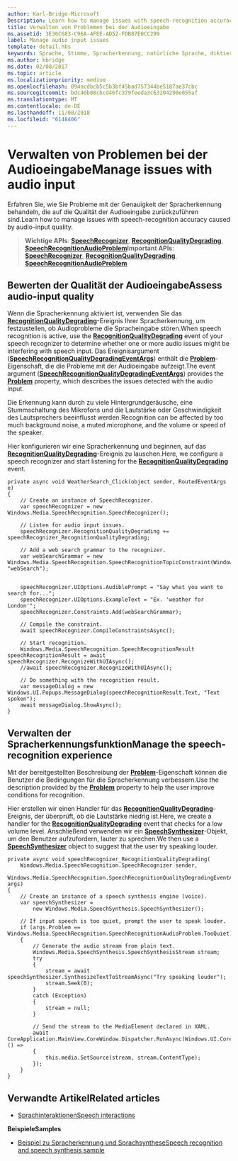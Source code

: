 ```yaml
---
author: Karl-Bridge-Microsoft
Description: Learn how to manage issues with speech-recognition accuracy caused by audio-input quality.
title: Verwalten von Problemen bei der Audioeingabe
ms.assetid: 3E36C683-C96A-4FEE-AD52-FDB87E0CC299
label: Manage audio input issues
template: detail.hbs
keywords: Sprache, Stimme, Spracherkennung, natürliche Sprache, diktieren, Eingabe, Benutzerinteraktion
ms.author: kbridge
ms.date: 02/08/2017
ms.topic: article
ms.localizationpriority: medium
ms.openlocfilehash: 094acdbcb5c5b3bf45bad757344be5187ae37cbc
ms.sourcegitcommit: bdc40b08cbcd46fc379feeda3c63204290e055af
ms.translationtype: MT
ms.contentlocale: de-DE
ms.lasthandoff: 11/08/2018
ms.locfileid: "6148406"
---
```

# <a name="manage-issues-with-audio-input"></a><span data-ttu-id="5a42e-103">Verwalten von Problemen bei der Audioeingabe</span><span class="sxs-lookup"><span data-stu-id="5a42e-103">Manage issues with audio input</span></span>


<span data-ttu-id="5a42e-104">Erfahren Sie, wie Sie Probleme mit der Genauigkeit der Spracherkennung behandeln, die auf die Qualität der Audioeingabe zurückzuführen sind.</span><span class="sxs-lookup"><span data-stu-id="5a42e-104">Learn how to manage issues with speech-recognition accuracy caused by audio-input quality.</span></span>

> <span data-ttu-id="5a42e-105">**Wichtige APIs**: [**SpeechRecognizer**](https://msdn.microsoft.com/library/windows/apps/dn653226), [**RecognitionQualityDegrading**](https://msdn.microsoft.com/library/windows/apps/dn653243), [**SpeechRecognitionAudioProblem**](https://msdn.microsoft.com/library/windows/apps/dn631406)</span><span class="sxs-lookup"><span data-stu-id="5a42e-105">**Important APIs**: [**SpeechRecognizer**](https://msdn.microsoft.com/library/windows/apps/dn653226), [**RecognitionQualityDegrading**](https://msdn.microsoft.com/library/windows/apps/dn653243), [**SpeechRecognitionAudioProblem**](https://msdn.microsoft.com/library/windows/apps/dn631406)</span></span>


## <a name="assess-audio-input-quality"></a><span data-ttu-id="5a42e-106">Bewerten der Qualität der Audioeingabe</span><span class="sxs-lookup"><span data-stu-id="5a42e-106">Assess audio-input quality</span></span>


<span data-ttu-id="5a42e-107">Wenn die Spracherkennung aktiviert ist, verwenden Sie das [**RecognitionQualityDegrading**](https://msdn.microsoft.com/library/windows/apps/dn653243)-Ereignis Ihrer Spracherkennung, um festzustellen, ob Audioprobleme die Spracheingabe stören.</span><span class="sxs-lookup"><span data-stu-id="5a42e-107">When speech recognition is active, use the [**RecognitionQualityDegrading**](https://msdn.microsoft.com/library/windows/apps/dn653243) event of your speech recognizer to determine whether one or more audio issues might be interfering with speech input.</span></span> <span data-ttu-id="5a42e-108">Das Ereignisargument ([**SpeechRecognitionQualityDegradingEventArgs**](https://msdn.microsoft.com/library/windows/apps/dn631430)) enthält die [**Problem**](https://msdn.microsoft.com/library/windows/apps/dn631431)-Eigenschaft, die die Probleme mit der Audioeingabe aufzeigt.</span><span class="sxs-lookup"><span data-stu-id="5a42e-108">The event argument ([**SpeechRecognitionQualityDegradingEventArgs**](https://msdn.microsoft.com/library/windows/apps/dn631430)) provides the [**Problem**](https://msdn.microsoft.com/library/windows/apps/dn631431) property, which describes the issues detected with the audio input.</span></span>

<span data-ttu-id="5a42e-109">Die Erkennung kann durch zu viele Hintergrundgeräusche, eine Stummschaltung des Mikrofons und die Lautstärke oder Geschwindigkeit des Lautsprechers beeinflusst werden.</span><span class="sxs-lookup"><span data-stu-id="5a42e-109">Recognition can be affected by too much background noise, a muted microphone, and the volume or speed of the speaker.</span></span>

<span data-ttu-id="5a42e-110">Hier konfigurieren wir eine Spracherkennung und beginnen, auf das [**RecognitionQualityDegrading**](https://msdn.microsoft.com/library/windows/apps/dn653243)-Ereignis zu lauschen.</span><span class="sxs-lookup"><span data-stu-id="5a42e-110">Here, we configure a speech recognizer and start listening for the [**RecognitionQualityDegrading**](https://msdn.microsoft.com/library/windows/apps/dn653243) event.</span></span>

```CSharp
private async void WeatherSearch_Click(object sender, RoutedEventArgs e)
{
    // Create an instance of SpeechRecognizer.
    var speechRecognizer = new Windows.Media.SpeechRecognition.SpeechRecognizer();

    // Listen for audio input issues.
    speechRecognizer.RecognitionQualityDegrading += speechRecognizer_RecognitionQualityDegrading;

    // Add a web search grammar to the recognizer.
    var webSearchGrammar = new Windows.Media.SpeechRecognition.SpeechRecognitionTopicConstraint(Windows.Media.SpeechRecognition.SpeechRecognitionScenario.WebSearch, "webSearch");


    speechRecognizer.UIOptions.AudiblePrompt = "Say what you want to search for...";
    speechRecognizer.UIOptions.ExampleText = "Ex. 'weather for London'";
    speechRecognizer.Constraints.Add(webSearchGrammar);

    // Compile the constraint.
    await speechRecognizer.CompileConstraintsAsync();

    // Start recognition.
    Windows.Media.SpeechRecognition.SpeechRecognitionResult speechRecognitionResult = await speechRecognizer.RecognizeWithUIAsync();
    //await speechRecognizer.RecognizeWithUIAsync();

    // Do something with the recognition result.
    var messageDialog = new Windows.UI.Popups.MessageDialog(speechRecognitionResult.Text, "Text spoken");
    await messageDialog.ShowAsync();
}
```

## <a name="manage-the-speech-recognition-experience"></a><span data-ttu-id="5a42e-111">Verwalten der Spracherkennungsfunktion</span><span class="sxs-lookup"><span data-stu-id="5a42e-111">Manage the speech-recognition experience</span></span>


<span data-ttu-id="5a42e-112">Mit der bereitgestellten Beschreibung der [**Problem**](https://msdn.microsoft.com/library/windows/apps/dn631431)-Eigenschaft können die Benutzer die Bedingungen für die Spracherkennung verbessern.</span><span class="sxs-lookup"><span data-stu-id="5a42e-112">Use the description provided by the [**Problem**](https://msdn.microsoft.com/library/windows/apps/dn631431) property to help the user improve conditions for recognition.</span></span>

<span data-ttu-id="5a42e-113">Hier erstellen wir einen Handler für das [**RecognitionQualityDegrading**](https://msdn.microsoft.com/library/windows/apps/dn653243)-Ereignis, der überprüft, ob die Lautstärke niedrig ist.</span><span class="sxs-lookup"><span data-stu-id="5a42e-113">Here, we create a handler for the [**RecognitionQualityDegrading**](https://msdn.microsoft.com/library/windows/apps/dn653243) event that checks for a low volume level.</span></span> <span data-ttu-id="5a42e-114">Anschließend verwenden wir ein [**SpeechSynthesizer**](https://msdn.microsoft.com/library/windows/apps/dn298152)-Objekt, um den Benutzer aufzufordern, lauter zu sprechen.</span><span class="sxs-lookup"><span data-stu-id="5a42e-114">We then use a [**SpeechSynthesizer**](https://msdn.microsoft.com/library/windows/apps/dn298152) object to suggest that the user try speaking louder.</span></span>

```CSharp
private async void speechRecognizer_RecognitionQualityDegrading(
    Windows.Media.SpeechRecognition.SpeechRecognizer sender,
    Windows.Media.SpeechRecognition.SpeechRecognitionQualityDegradingEventArgs args)
{
    // Create an instance of a speech synthesis engine (voice).
    var speechSynthesizer =
        new Windows.Media.SpeechSynthesis.SpeechSynthesizer();

    // If input speech is too quiet, prompt the user to speak louder.
    if (args.Problem == Windows.Media.SpeechRecognition.SpeechRecognitionAudioProblem.TooQuiet)
    {
        // Generate the audio stream from plain text.
        Windows.Media.SpeechSynthesis.SpeechSynthesisStream stream;
        try
        {
            stream = await speechSynthesizer.SynthesizeTextToStreamAsync("Try speaking louder");
            stream.Seek(0);
        }
        catch (Exception)
        {
            stream = null;
        }

        // Send the stream to the MediaElement declared in XAML.
        await CoreApplication.MainView.CoreWindow.Dispatcher.RunAsync(Windows.UI.Core.CoreDispatcherPriority.High, () =>
        {
            this.media.SetSource(stream, stream.ContentType);
        });
    }
}
```

## <a name="related-articles"></a><span data-ttu-id="5a42e-115">Verwandte Artikel</span><span class="sxs-lookup"><span data-stu-id="5a42e-115">Related articles</span></span>


* [<span data-ttu-id="5a42e-116">Sprachinteraktionen</span><span class="sxs-lookup"><span data-stu-id="5a42e-116">Speech interactions</span></span>](speech-interactions.md)

**<span data-ttu-id="5a42e-117">Beispiele</span><span class="sxs-lookup"><span data-stu-id="5a42e-117">Samples</span></span>**
* [<span data-ttu-id="5a42e-118">Beispiel zu Spracherkennung und Sprachsynthese</span><span class="sxs-lookup"><span data-stu-id="5a42e-118">Speech recognition and speech synthesis sample</span></span>](http://go.microsoft.com/fwlink/p/?LinkID=619897)
 

 




